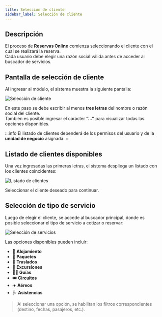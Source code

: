 ```yaml
---
title: Selección de cliente
sidebar_label: Selección de cliente
---
```


## Descripción

El proceso de **Reservas Online** comienza seleccionando el cliente con el cual se realizará la reserva.  
Cada usuario debe elegir una razón social válida antes de acceder al buscador de servicios.

## Pantalla de selección de cliente

Al ingresar al módulo, el sistema muestra la siguiente pantalla:

![Selección de cliente](/img/reservas-online/general/seleccion-de-cliente.png)

En este paso se debe escribir al menos **tres letras** del nombre o razón social del cliente.  
También es posible ingresar el carácter **“...”** para visualizar todas las opciones disponibles.

:::info
El listado de clientes dependerá de los permisos del usuario y de la **unidad de negocio** asignada.
:::

## Listado de clientes disponibles

Una vez ingresadas las primeras letras, el sistema despliega un listado con los clientes coincidentes:

![Listado de clientes](/img/reservas-online/general/listado-de-clientes.png)

Seleccionar el cliente deseado para continuar.

## Selección de tipo de servicio

Luego de elegir el cliente, se accede al buscador principal, donde es posible seleccionar el tipo de servicio a cotizar o reservar:

![Selección de servicios](/img/reservas-online/general/seleccion-servicios.png)

Las opciones disponibles pueden incluir:

- 🏨 **Alojamiento**  
- 🧳 **Paquetes**  
- 🚐 **Traslados**  
- 🌄 **Excursiones**  
- 👮‍♂️ **Guías**
- 🎟️ **Circuitos**
- ✈️ **Aéreos**  
- 🩺 **Asistencias**  

> Al seleccionar una opción, se habilitan los filtros correspondientes (destino, fechas, pasajeros, etc.).
